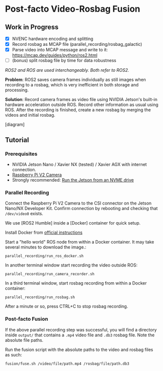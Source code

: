 # Post-facto Video-Rosbag Fusion

## Work in Progress

- [X] NVENC hardware encoding and splitting
- [X] Record rosbag as MCAP file (parallel_recording/rosbag_galactic)
- [X] Parse video into MCAP message and write to it: https://mcap.dev/guides/python/ros2.html
- [ ] (bonus) split rosbag file by time for data robustness

*ROS2 and ROS are used interchangeably. Both refer to ROS2.*

**Problem**: ROS2 saves camera frames individually as still images when recording to a rosbag, which is very inefficient in both storage and processing.

**Solution**: Record camera frames as video file using NVIDIA Jetson's built-in hardware acceleration outside ROS. Record other information as usual using ROS. After the recording is finished, create a new rosbag by merging the videos and initial rosbag.

[diagram]

## Tutorial

### Prerequisites

+ NVIDIA Jetson Nano / Xavier NX (tested) / Xavier AGX with internet connection.
+ [Raspberry Pi V2 Camera](https://www.raspberrypi.com/products/camera-module-v2/)
+ Strongly recommended: [Run the Jetson from an NVME drive](https://jetsonhacks.com/2020/05/29/jetson-xavier-nx-run-from-ssd/)

### Parallel Recording

Connect the Raspberry Pi V2 Camera to the CSI connector on the Jetson Nano/NX Developer Kit. Confirm connection by rebooting and checking that `/dev/video0` exists.

We use [ROS2 Humble] inside a [Docker] container for quick setup.

Install Docker from [official instructions](https://docs.docker.com/engine/install/ubuntu/)

Start a "hello world" ROS node from within a Docker container. It may take several minutes to download the image.:

```
parallel_recording/run_ros_docker.sh
```

In another terminal window start recording the video outside ROS:

```
parallel_recording/run_camera_recorder.sh
```

In a third terminal window, start rosbag recording from within a Docker container:

```
parallel_recording/run_rosbag.sh
```

After a minute or so, press CTRL+C to stop rosbag recording.

### Post-facto Fusion

If the above parallel recording step was successful, you will find a directory inside `output/` that contains a `.mp4` video file and `.db3` rosbag file. Note the absolute file paths.

Run the fusion script with the absolute paths to the video and rosbag files as such:

```
fusion/fuse.sh /video/file/path.mp4 /rosbag/file/path.db3
```

